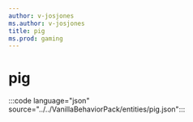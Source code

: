 ```yaml
---
author: v-josjones
ms.author: v-josjones
title: pig
ms.prod: gaming
---
```


# pig

:::code language="json" source="../../VanillaBehaviorPack/entities/pig.json":::
